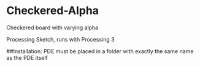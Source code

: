 # Checkered-Alpha
Checkered board with varying alpha

Processing Sketch, runs with Processing 3

##Installation: PDE must be placed in a folder with exactly the same name as the PDE itself
